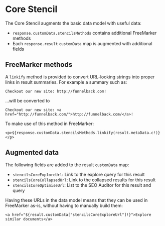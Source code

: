 # Core Stencil

The Core Stencil augments the basic data model with useful data:

* `response.customData.stencilsMethods` contains additional FreeMarker methods
* Each `response.result` `customData` map is augmented with additional fields

## FreeMarker methods

A `linkify` method is provided to convert URL-looking strings into proper links in result summaries. For example a summary such as:

```
Checkout our new site: http://funnelback.com!
```

...will be converted to

```
Checkout our new site: <a href="http://funnelback.com/">http://funnelback.com/</a>!
```

To make use of this method in FreeMarker:

```
<p>${response.customData.stencilsMethods.linkify(result.metaData.c!)}</p>
```

## Augmented data

The following fields are added to the result `customData` map:

* `stencilsCoreExploreUrl`: Link to the explore query for this result
* `stencilsCoreCollapsedUrl`: Link to the collapsed results for this result
* `stencilsCoreOptimiseUrl`: List to the SEO Auditor for this result and query

Having these URLs in the data model means that they can be used in FreeMarker as-is, without having to manually build them:

```
<a href="${result.customData["stencilsCoreExploreUrl"]!}">Explore similar documents</a>
```